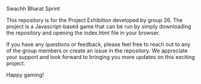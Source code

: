 Swachh Bharat Sprint

This repository is for the Project Exhibition developed by group 26.
The project is a Javascript-based game that can be run by simply downloading the repository and opening the index.html file in your browser.


If you have any questions or feedback, please feel free to reach out to any of the group members or create an issue in the repository. We appreciate your support and look forward to bringing you more updates on this exciting project.

Happy gaming!
